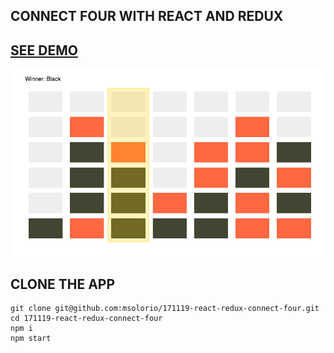 ## CONNECT FOUR WITH REACT AND REDUX

## [SEE DEMO](http://michaelsolorio.com/connect-four-react-redux/)

![screenshot](./screenshot.png "screenshot of gameplay")

## CLONE THE APP
```
git clone git@github.com:msolorio/171119-react-redux-connect-four.git
cd 171119-react-redux-connect-four
npm i
npm start

```
